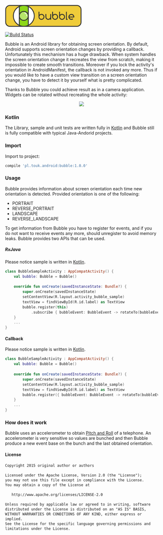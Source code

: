 <img width="50%" height="50%" src ="./img/bubble4_nomargin.png" />

[![Build Status](https://travis-ci.org/TouK/bubble.svg?branch=master)](https://travis-ci.org/TouK/bubble)

Bubble is an Android library for obtaining screen orientation. By default, Android supports screen orientation changes by providing a callback. Unfortunately this mechanism has a huge drawback. When system handles the screen orientation change it recreates the view from scratch, making it impossible to create smooth transitions. Moreover if you lock the activity's orientation in AndroidManifest, the callback is not invoked any more. Thus if you would like to have a custom view transition on a screen orientation change, you have to detect it by yourself what is pretty complicated.

Thanks to Bubble you could achieve result as in a camera application. Widgets can be rotated without recreating the whole activity:

<p align="center">
<img src ="https://raw.githubusercontent.com/TouK/bubble/master/readme_assets/sample.gif" />
</p>

### Kotlin
The Library, sample and unit tests are written fully in [Kotlin](https://kotlinlang.org) and Bubble still is fully compatible with typical Java-Andorid projects.

### Import

Import to project:

```gradle
compile 'pl.touk.android:bubble:1.0.0'
```
### Usage
Bubble provides information about screen orientation each time new orientation is detected. Provided orientation is one of the following:
* PORTRAIT
* REVERSE_PORTRAIT
* LANDSCAPE
* REVERSE_LANDSCAPE

To get information from Bubble you have to register for events, and if you do not want to receive events any more, should unregister to avoid memory leaks. Bubble provides two APIs that can be used.

##### RxJava
Please notice sample is written in [Kotlin](https://kotlinlang.org).
```kotlin
class BubbleSampleActivity : AppCompatActivity() {
    val bubble: Bubble = Bubble()

    override fun onCreate(savedInstanceState: Bundle?) {
        super.onCreate(savedInstanceState)
        setContentView(R.layout.activity_bubble_sample)
        textView = findViewById(R.id.label) as TextView
        bubble.register(this)
            .subscribe { bubbleEvent: BubbleEvent -> rotateTo(bubbleEvent.orientation) }
    }
    ...
}
```

#### Callback
Please notice sample is written in [Kotlin](https://kotlinlang.org).
```kotlin
class BubbleSampleActivity : AppCompatActivity() {
    val bubble: Bubble = Bubble()

    override fun onCreate(savedInstanceState: Bundle?) {
        super.onCreate(savedInstanceState)
        setContentView(R.layout.activity_bubble_sample)
        textView = findViewById(R.id.label) as TextView
        bubble.register({ bubbleEvent: BubbleEvent -> rotateTo(bubbleEvent.orientation) }, this)
    }
    ...
}
```

### How does it work
Bubble uses an accelerometer to obtain [Pitch and Roll] of a telephone. An accelerometer is very sensitive so values are bunched and then Bubble produce a new event base on the bunch and the last obtained orientation.

#### License

    Copyright 2015 original author or authors

    Licensed under the Apache License, Version 2.0 (the "License");
    you may not use this file except in compliance with the License.
    You may obtain a copy of the License at

       http://www.apache.org/licenses/LICENSE-2.0

    Unless required by applicable law or agreed to in writing, software
    distributed under the License is distributed on an "AS IS" BASIS,
    WITHOUT WARRANTIES OR CONDITIONS OF ANY KIND, either express or implied.
    See the License for the specific language governing permissions and
    limitations under the License.




   [Kotlin]: <http://kotlinlang.com>
   [Pitch and Roll]: <https://commons.wikimedia.org/wiki/File:Pitch_Roll_and_Yaw.svg>
   [logo]: <./img/bubble.png>

